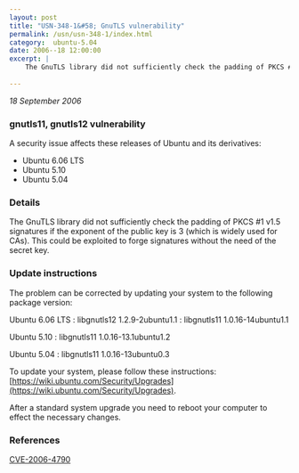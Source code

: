 ```yaml
---
layout: post
title: "USN-348-1&#58; GnuTLS vulnerability"
permalink: /usn/usn-348-1/index.html
category:  ubuntu-5.04
date: 2006--18 12:00:00
excerpt: |
    The GnuTLS library did not sufficiently check the padding of PKCS #1 v1.5 signatures if the exponent of the public key is 3 (which is widely used for CAs). This could be exploited to forge signatures without the need of the secret key.
    
--- 
```

 
 

*18 September 2006*

### gnutls11, gnutls12 vulnerability

A security issue affects these releases of Ubuntu and its derivatives:

* Ubuntu 6.06 LTS
* Ubuntu 5.10
* Ubuntu 5.04

### Details

The GnuTLS library did not sufficiently check the padding of PKCS #1 v1.5 signatures if the exponent of the public key is 3 (which is widely used for CAs). This could be exploited to forge signatures without the need of the secret key.

### Update instructions

The problem can be corrected by updating your system to the following package version:

Ubuntu 6.06 LTS
 : libgnutls12 <span>1.2.9-2ubuntu1.1</span>
 : libgnutls11 <span>1.0.16-14ubuntu1.1</span>

Ubuntu 5.10
 : libgnutls11 <span>1.0.16-13.1ubuntu1.2</span>

Ubuntu 5.04
 : libgnutls11 <span>1.0.16-13ubuntu0.3</span>

To update your system, please follow these instructions: [https://wiki.ubuntu.com/Security/Upgrades](https://wiki.ubuntu.com/Security/Upgrades).

After a standard system upgrade you need to reboot your computer to effect the necessary changes.

### References

 
 [CVE-2006-4790](http://people.ubuntu.com/~ubuntu-security/cve/CVE-2006-4790)
 

